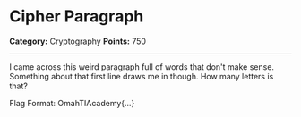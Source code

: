 # Cipher Paragraph

**Category:** Cryptography
**Points:** 750

---

I came across this weird paragraph full of words that don't make sense. Something about that first line draws me in though. How many letters is that?

Flag Format: OmahTIAcademy{...}
